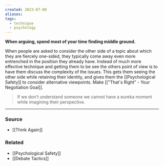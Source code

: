 ```yaml
---
created: 2023-07-08
aliases: 
tags:
  - technique
  - psychology
---
```

**When arguing, spend most of your time finding middle ground.**

When people are asked to consider the other side of a topic about which they are fiercely one-sided, they typically come away even more entrenched in the position they already have. Instead of much more effective technique and getting them to be see the others point of view is to have them discuss the complexity of the issues. This gets them seeing the other side while retaining their identity, and gives them the [[Psychological Safety]] to consider alternative viewpoints. Make [["That's Right" - Your Negotiation Goal]].

> If we don't understand someone we cannot have a eureka moment while imagining their perspective.

---
### Source
- [[Think Again]]

### Related
- [[Psychological Safety]] 
- [[Debate Tactics]]